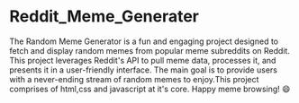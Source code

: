 # Reddit_Meme_Generater
The Random Meme Generator is a fun and engaging project designed to fetch and display random memes from popular meme subreddits on Reddit. This project leverages Reddit's API to pull meme data, processes it, and presents it in a user-friendly interface. 
The main goal is to provide users with a never-ending stream of random memes to enjoy.This project comprises of html,css and javascript at it's core.
Happy meme browsing! 😄
